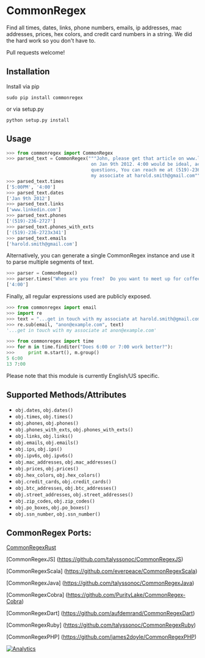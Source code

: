 CommonRegex
===========

Find all times, dates, links, phone numbers, emails, ip addresses, mac addresses, prices, hex colors, and credit card numbers in a string. 
We did the hard work so you don't have to.

Pull requests welcome!

Installation
-------
Install via pip

    sudo pip install commonregex
    
or via setup.py

    python setup.py install


Usage
------

```python    
>>> from commonregex import CommonRegex
>>> parsed_text = CommonRegex("""John, please get that article on www.linkedin.com to me by 5:00PM 
                               on Jan 9th 2012. 4:00 would be ideal, actually. If you have any 
                               questions, You can reach me at (519)-236-2723x341 or get in touch with
                               my associate at harold.smith@gmail.com""")
>>> parsed_text.times
['5:00PM', '4:00']
>>> parsed_text.dates
['Jan 9th 2012']
>>> parsed_text.links
['www.linkedin.com']
>>> parsed_text.phones
['(519)-236-2727']
>>> parsed_text.phones_with_exts
['(519)-236-2723x341']
>>> parsed_text.emails
['harold.smith@gmail.com']
```
    
Alternatively, you can generate a single CommonRegex instance and use it to parse multiple segments of text.

```python
>>> parser = CommonRegex()
>>> parser.times("When are you free?  Do you want to meet up for coffee at 4:00?")
['4:00']
```
    
Finally, all regular expressions used are publicly exposed. 

```python
>>> from commonregex import email
>>> import re
>>> text = "...get in touch with my associate at harold.smith@gmail.com"
>>> re.sub(email, "anon@example.com", text)
'...get in touch with my associate at anon@example.com'
```

```python
>>> from commonregex import time
>>> for m in time.finditer("Does 6:00 or 7:00 work better?"):
>>>     print m.start(), m.group()     
5 6:00 
13 7:00 
```

    
Please note that this module is currently English/US specific.

Supported Methods/Attributes
-----------------------------

  - `obj.dates`, `obj.dates()`
  - `obj.times`, `obj.times()`
  - `obj.phones`, `obj.phones()`
  - `obj.phones_with_exts`, `obj.phones_with_exts()`
  - `obj.links`, `obj.links()`
  - `obj.emails`, `obj.emails()`
  - `obj.ips`, `obj.ips()`
  - `obj.ipv6s`, `obj.ipv6s()`
  - `obj.mac_addresses`, `obj.mac_addresses()`
  - `obj.prices`, `obj.prices()`
  - `obj.hex_colors`, `obj.hex_colors()`
  - `obj.credit_cards`, `obj.credit_cards()`
  - `obj.btc_addresses`, `obj.btc_addresses()`
  - `obj.street_addresses`, `obj.street_addresses()`
  - `obj.zip_codes`, `obj.zip_codes()`
  - `obj.po_boxes`, `obj.po_boxes()`
  - `obj.ssn_number`, `obj.ssn_number()`

CommonRegex Ports:
----------------------------------------
[CommonRegexRust](https://github.com/hskang9/CommonRegexRust)

[CommonRegexJS] (https://github.com/talyssonoc/CommonRegexJS)

[CommonRegexScala] (https://github.com/everpeace/CommonRegexScala)    

[CommonRegexJava] (https://github.com/talyssonoc/CommonRegexJava)

[CommonRegexCobra] (https://github.com/PurityLake/CommonRegex-Cobra)

[CommonRegexDart] (https://github.com/aufdemrand/CommonRegexDart)

[CommonRegexRuby] (https://github.com/talyssonoc/CommonRegexRuby)

[CommonRegexPHP] (https://github.com/james2doyle/CommonRegexPHP)

[![Analytics](https://ga-beacon.appspot.com/UA-46923950-1/CommonRegex/readme?pixel)](https://github.com/igrigorik/ga-beacon)

